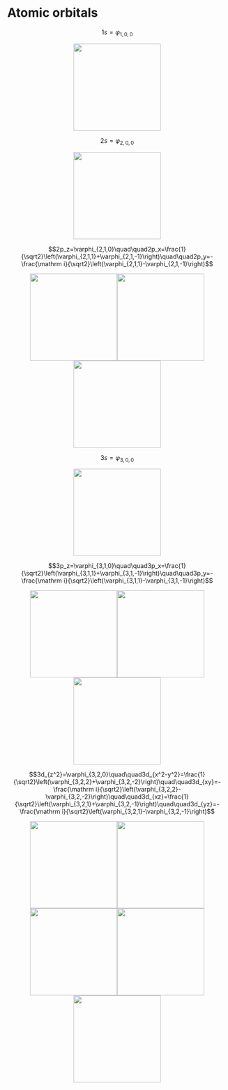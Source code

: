 # Atomic orbitals

$$1s=\varphi_{1,0,0}$$
<div align=center>
<img src="https://github.com/Jatro-Tao/Chemistry-Collections/raw/main/Atomic%20orbitals/100.png" width="200">
</div>

$$2s=\varphi_{2,0,0}$$
<div align=center>
<img src="https://github.com/Jatro-Tao/Chemistry-Collections/raw/main/Atomic%20orbitals/200.png" width="200">
</div>

$$2p_z=\varphi_{2,1,0}\quad\quad2p_x=\frac{1}{\sqrt2}\left(\varphi_{2,1,1}+\varphi_{2,1,-1}\right)\quad\quad2p_y=-\frac{\mathrm i}{\sqrt2}\left(\varphi_{2,1,1}-\varphi_{2,1,-1}\right)$$
<div align=center>
<img src="https://github.com/Jatro-Tao/Chemistry-Collections/raw/main/Atomic%20orbitals/210.png" width="200"><img src="https://github.com/Jatro-Tao/Chemistry-Collections/raw/main/Atomic%20orbitals/21X.png" width="200"><img src="https://github.com/Jatro-Tao/Chemistry-Collections/raw/main/Atomic%20orbitals/21Y.png" width="200">
</div>

$$3s=\varphi_{3,0,0}$$
<div align=center>
<img src="https://github.com/Jatro-Tao/Chemistry-Collections/raw/main/Atomic%20orbitals/300.png" width="200">
</div>

$$3p_z=\varphi_{3,1,0}\quad\quad3p_x=\frac{1}{\sqrt2}\left(\varphi_{3,1,1}+\varphi_{3,1,-1}\right)\quad\quad3p_y=-\frac{\mathrm i}{\sqrt2}\left(\varphi_{3,1,1}-\varphi_{3,1,-1}\right)$$
<div align=center>
<img src="https://github.com/Jatro-Tao/Chemistry-Collections/raw/main/Atomic%20orbitals/310.png" width="200"><img src="https://github.com/Jatro-Tao/Chemistry-Collections/raw/main/Atomic%20orbitals/31X.png" width="200"><img src="https://github.com/Jatro-Tao/Chemistry-Collections/raw/main/Atomic%20orbitals/31Y.png" width="200">
</div>

$$3d_{z^2}=\varphi_{3,2,0}\quad\quad3d_{x^2-y^2}=\frac{1}{\sqrt2}\left(\varphi_{3,2,2}+\varphi_{3,2,-2}\right)\quad\quad3d_{xy}=-\frac{\mathrm i}{\sqrt2}\left(\varphi_{3,2,2}-\varphi_{3,2,-2}\right)\quad\quad3d_{xz}=\frac{1}{\sqrt2}\left(\varphi_{3,2,1}+\varphi_{3,2,-1}\right)\quad\quad3d_{yz}=-\frac{\mathrm i}{\sqrt2}\left(\varphi_{3,2,1}-\varphi_{3,2,-1}\right)$$
<div align=center>
<img src="https://github.com/Jatro-Tao/Chemistry-Collections/raw/main/Atomic%20orbitals/320.png" width="200"><img src="https://github.com/Jatro-Tao/Chemistry-Collections/raw/main/Atomic%20orbitals/32X-Y.png" width="200"><img src="https://github.com/Jatro-Tao/Chemistry-Collections/raw/main/Atomic%20orbitals/32XY.png" width="200"><img src="https://github.com/Jatro-Tao/Chemistry-Collections/raw/main/Atomic%20orbitals/32XZ.png" width="200"><img src="https://github.com/Jatro-Tao/Chemistry-Collections/raw/main/Atomic%20orbitals/32YZ.png" width="200">
</div>
